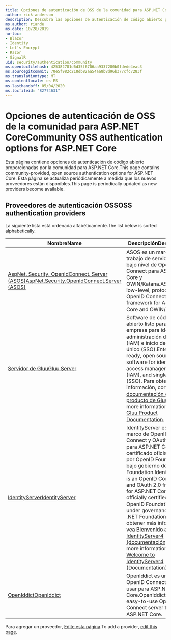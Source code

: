 ```yaml
---
title: Opciones de autenticación de OSS de la comunidad para ASP.NET Core
author: rick-anderson
description: Descubra las opciones de autenticación de código abierto para ASP.NET Core.
ms.author: riande
ms.date: 10/28/2019
no-loc:
- Blazor
- Identity
- Let's Encrypt
- Razor
- SignalR
uid: security/authentication/community
ms.openlocfilehash: 425382781d6d35f6706aa9337280b0fdede4eac3
ms.sourcegitcommit: 70e5f982c218db82aa54aa8b8d96b377cfc7283f
ms.translationtype: MT
ms.contentlocale: es-ES
ms.lasthandoff: 05/04/2020
ms.locfileid: "82774631"
---
```

# <a name="community-oss-authentication-options-for-aspnet-core"></a><span data-ttu-id="3ae26-103">Opciones de autenticación de OSS de la comunidad para ASP.NET Core</span><span class="sxs-lookup"><span data-stu-id="3ae26-103">Community OSS authentication options for ASP.NET Core</span></span>

<span data-ttu-id="3ae26-104">Esta página contiene opciones de autenticación de código abierto proporcionadas por la comunidad para ASP.NET Core.</span><span class="sxs-lookup"><span data-stu-id="3ae26-104">This page contains community-provided, open source authentication options for ASP.NET Core.</span></span> <span data-ttu-id="3ae26-105">Esta página se actualiza periódicamente a medida que los nuevos proveedores están disponibles.</span><span class="sxs-lookup"><span data-stu-id="3ae26-105">This page is periodically updated as new providers become available.</span></span>

## <a name="oss-authentication-providers"></a><span data-ttu-id="3ae26-106">Proveedores de autenticación OSS</span><span class="sxs-lookup"><span data-stu-id="3ae26-106">OSS authentication providers</span></span>

<span data-ttu-id="3ae26-107">La siguiente lista está ordenada alfabéticamente.</span><span class="sxs-lookup"><span data-stu-id="3ae26-107">The list below is sorted alphabetically.</span></span>

| <span data-ttu-id="3ae26-108">Nombre</span><span class="sxs-lookup"><span data-stu-id="3ae26-108">Name</span></span> | <span data-ttu-id="3ae26-109">Descripción</span><span class="sxs-lookup"><span data-stu-id="3ae26-109">Description</span></span> |
| ---- | ----------- |
| [<span data-ttu-id="3ae26-110">AspNet. Security. OpenIdConnect. Server (ASOS)</span><span class="sxs-lookup"><span data-stu-id="3ae26-110">AspNet.Security.OpenIdConnect.Server (ASOS)</span></span>](https://github.com/aspnet-contrib/AspNet.Security.OpenIdConnect.Server) | <span data-ttu-id="3ae26-111">ASOS es un marco de trabajo de servidor de bajo nivel de OpenID Connect para ASP.NET Core y OWIN/Katana.</span><span class="sxs-lookup"><span data-stu-id="3ae26-111">ASOS is a low-level, protocol-first OpenID Connect server framework for ASP.NET Core and OWIN/Katana.</span></span> |
| [<span data-ttu-id="3ae26-112">Servidor de Gluu</span><span class="sxs-lookup"><span data-stu-id="3ae26-112">Gluu Server</span></span>](https://gluu.org/) | <span data-ttu-id="3ae26-113">Software de código abierto listo para la empresa para identidad, administración de acceso (IAM) e inicio de sesión único (SSO).</span><span class="sxs-lookup"><span data-stu-id="3ae26-113">Enterprise ready, open source software for identity, access management (IAM), and single sign-on (SSO).</span></span> <span data-ttu-id="3ae26-114">Para obtener más información, consulte la [documentación del producto de Gluu](https://gluu.org/docs/).</span><span class="sxs-lookup"><span data-stu-id="3ae26-114">For more information, see the [Gluu Product Documentation](https://gluu.org/docs/).</span></span> |
| [<span data-ttu-id="3ae26-115">IdentityServer</span><span class="sxs-lookup"><span data-stu-id="3ae26-115">IdentityServer</span></span>](https://identityserver.io/) | <span data-ttu-id="3ae26-116">IdentityServer es un marco de OpenID Connect y OAuth 2,0 para ASP.NET Core, certificado oficialmente por OpenID Foundation y bajo gobierno de .NET Foundation.</span><span class="sxs-lookup"><span data-stu-id="3ae26-116">IdentityServer is an OpenID Connect and OAuth 2.0 framework for ASP.NET Core, officially certified by the OpenID Foundation and under governance of the .NET Foundation.</span></span> <span data-ttu-id="3ae26-117">Para obtener más información, vea [Bienvenido a IdentityServer4 (documentación)](https://identityserver4.readthedocs.io/en/latest/).</span><span class="sxs-lookup"><span data-stu-id="3ae26-117">For more information, see [Welcome to IdentityServer4 (Documentation)](https://identityserver4.readthedocs.io/en/latest/).</span></span> |
| [<span data-ttu-id="3ae26-118">OpenIddict</span><span class="sxs-lookup"><span data-stu-id="3ae26-118">OpenIddict</span></span>](https://github.com/openiddict/openiddict-core) | <span data-ttu-id="3ae26-119">OpenIddict es un servidor OpenID Connect fácil de usar para ASP.NET Core.</span><span class="sxs-lookup"><span data-stu-id="3ae26-119">OpenIddict is an easy-to-use OpenID Connect server for ASP.NET Core.</span></span> |

<span data-ttu-id="3ae26-120">Para agregar un proveedor, [Edite esta página](https://github.com/login?return_to=https%3A%2F%2Fgithub.com%2Faspnet%2FDocs%2Fedit%2Fmaster%2Faspnetcore%2Fsecurity%2Fauthentication%2Fcommunity.md).</span><span class="sxs-lookup"><span data-stu-id="3ae26-120">To add a provider, [edit this page](https://github.com/login?return_to=https%3A%2F%2Fgithub.com%2Faspnet%2FDocs%2Fedit%2Fmaster%2Faspnetcore%2Fsecurity%2Fauthentication%2Fcommunity.md).</span></span>
